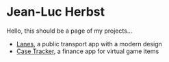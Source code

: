 # Jean-Luc Herbst

Hello, this should be a page of my projects...

- [Lanes](./lanes/), a public transport app with a modern design
- [Case Tracker](https://casetracker.de/), a finance app for virtual game items
